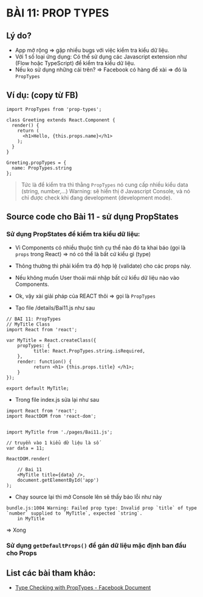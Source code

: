# BÀI 11: PROP TYPES

## Lý do?

* App mở rộng => gặp nhiều bugs với việc kiểm tra kiểu dữ liệu.
* Với 1 số loại ứng dụng: Có thể sử dụng các Javascript extension như (Flow hoặc TypeScript) để kiểm tra kiểu dữ liệu.
* Nếu ko sử dụng những cái trên? => Facebook có hàng để xài => đó là `PropTypes`

## Ví dụ: (copy từ FB)
```
import PropTypes from 'prop-types';

class Greeting extends React.Component {
  render() {
    return (
      <h1>Hello, {this.props.name}</h1>
    );
  }
}

Greeting.propTypes = {
  name: PropTypes.string
};
```
> Tức là để kiểm tra thì thằng `PropTypes` nó cung cấp nhiều kiểu data (string, number,...)
> Warning: sẽ hiển thị ở Javascript  Console, và nó chỉ được check khi đang development (development mode).

## Source code cho Bài 11 - sử dụng PropStates

### Sử dụng PropStates để kiểm tra kiểu dữ liệu:

* Vì Components có nhiều thuộc tính cụ thể nào đó ta khai báo (gọi là `props` trong React) => nó có thể là bất cứ kiểu gì (type)
* Thông thường thì phải kiểm tra độ hợp lệ (validate) cho các props này.
* Nếu không muốn User thoải mái nhập bất cứ kiểu dữ liệu nào vào Components.
* Ok, vậy xài giải pháp của REACT thôi => gọi là `PropTypes`

* Tạo file /details/Bai11.js như sau

```
// BAI 11: PropTypes
// MyTitle Class
import React from 'react';

var MyTitle = React.createClass({
    propTypes: {
          title: React.PropTypes.string.isRequired,
    },
    render: function() {
          return <h1> {this.props.title} </h1>;
    }
});
   
export default MyTitle;
```

* Trong file index.js sửa lại như sau
```
import React from 'react';
import ReactDOM from 'react-dom';


import MyTitle from './pages/Bai11.js';

// truyền vào 1 kiểu dữ liệu là số
var data = 11;

ReactDOM.render(

    // Bai 11
    <MyTitle title={data} />,
    document.getElementById('app')
);

```

* Chạy source lại thì mở Console lên sẽ thấy báo lỗi như này
```
bundle.js:1004 Warning: Failed prop type: Invalid prop `title` of type `number` supplied to `MyTitle`, expected `string`.
    in MyTitle
```
=> Xong

### Sử dụng `getDefaultProps()` để gán dữ liệu mặc định ban đầu  cho Props




## List các bài tham khảo:
* [Type Checking with PropTypes - Facebook Document](https://facebook.github.io/react/docs/typechecking-with-proptypes.html)

##

